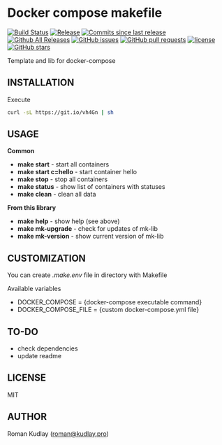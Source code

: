 Docker compose makefile
=======================

[![Build Status](https://travis-ci.org/krom/docker-compose-makefile.svg?branch=master)](https://travis-ci.org/krom/docker-compose-makefile)
[![Release](https://img.shields.io/github/release/krom/docker-compose-makefile.svg)](https://github.com/krom/docker-compose-makefile/releases/latest)
[![Commits since last release](https://img.shields.io/github/commits-since/krom/docker-compose-makefile/latest.svg)](https://github.com/krom/docker-compose-makefile)
[![Github All Releases](https://img.shields.io/github/downloads/krom/docker-compose-makefile/total.svg)](https://github.com/krom/docker-compose-makefile)
[![GitHub issues](https://img.shields.io/github/issues/krom/docker-compose-makefile.svg)](https://github.com/krom/docker-compose-makefile)
[![GitHub pull requests](https://img.shields.io/github/issues-pr/krom/docker-compose-makefile.svg)](https://github.com/krom/docker-compose-makefile)
[![license](https://img.shields.io/github/license/krom/docker-compose-makefile.svg)](https://github.com/krom/docker-compose-makefile)
[![GitHub stars](https://img.shields.io/github/stars/krom/docker-compose-makefile.svg?style=social&label=Stars)](https://github.com/krom/docker-compose-makefile)

Template and lib for docker-compose

INSTALLATION
------------
Execute
```bash
curl -sL https://git.io/vh4Gn | sh
```

USAGE
-----

**Common**
- **make start** - start all containers
- **make start c=hello** - start container hello
- **make stop** - stop all containers
- **make status** - show list of containers with statuses
- **make clean** - clean all data

**From this library**
- **make help** - show help (see above)
- **make mk-upgrade** - check for updates of mk-lib
- **make mk-version** - show current version of mk-lib

CUSTOMIZATION
-------------
You can create _.make.env_ file in directory with Makefile

Available variables

* DOCKER_COMPOSE = {docker-compose executable command}
* DOCKER_COMPOSE_FILE = {custom docker-compose.yml file}

TO-DO
-----

- check dependencies
- update readme

LICENSE
-------

MIT

AUTHOR
------

Roman Kudlay (roman@kudlay.pro)
